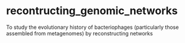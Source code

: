 # recontructing_genomic_networks
To study the evolutionary history of bacteriophages (particularly those assembled from metagenomes) by reconstructing networks
